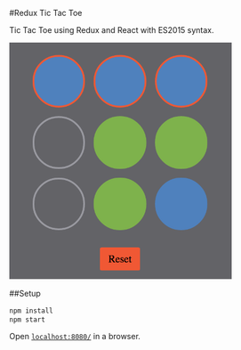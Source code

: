 #Redux Tic Tac Toe

Tic Tac Toe using Redux and React with ES2015 syntax.

![screenshot](./images/ttt_screenshot.png)

##Setup

```
npm install
npm start
```
Open [`localhost:8080/`](http://localhost:8080/) in a browser.